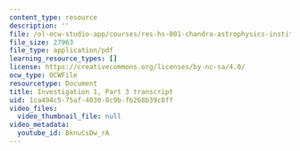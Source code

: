 ```yaml
---
content_type: resource
description: ''
file: /ol-ocw-studio-app/courses/res-hs-001-chandra-astrophysics-institute/BknuCsDw_rA_transcript.pdf
file_size: 27963
file_type: application/pdf
learning_resource_types: []
license: https://creativecommons.org/licenses/by-nc-sa/4.0/
ocw_type: OCWFile
resourcetype: Document
title: Investigation 1, Part 3 transcript
uid: 1ca494c5-75af-4030-8c9b-fb268b39c8ff
video_files:
  video_thumbnail_file: null
video_metadata:
  youtube_id: BknuCsDw_rA
---
```


